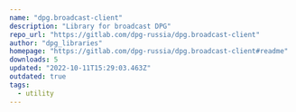 ```yaml
---
name: "dpg.broadcast-client"
description: "Library for broadcast DPG"
repo_url: "https://gitlab.com/dpg-russia/dpg.broadcast-client"
author: "dpg_libraries"
homepage: "https://gitlab.com/dpg-russia/dpg.broadcast-client#readme"
downloads: 5
updated: "2022-10-11T15:29:03.463Z"
outdated: true
tags: 
  - utility
---
```


